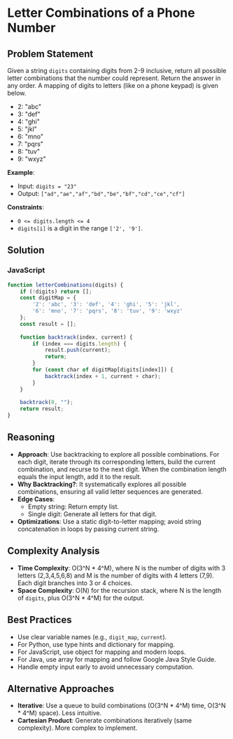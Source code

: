 # Letter Combinations of a Phone Number

## Problem Statement
Given a string `digits` containing digits from 2-9 inclusive, return all possible letter combinations that the number could represent. Return the answer in any order. A mapping of digits to letters (like on a phone keypad) is given below.

- 2: "abc"
- 3: "def"
- 4: "ghi"
- 5: "jkl"
- 6: "mno"
- 7: "pqrs"
- 8: "tuv"
- 9: "wxyz"

**Example**:
- Input: `digits = "23"`
- Output: `["ad","ae","af","bd","be","bf","cd","ce","cf"]`

**Constraints**:
- `0 <= digits.length <= 4`
- `digits[i]` is a digit in the range `['2', '9']`.

## Solution

### JavaScript
```javascript
function letterCombinations(digits) {
    if (!digits) return [];
    const digitMap = {
        '2': 'abc', '3': 'def', '4': 'ghi', '5': 'jkl',
        '6': 'mno', '7': 'pqrs', '8': 'tuv', '9': 'wxyz'
    };
    const result = [];
    
    function backtrack(index, current) {
        if (index === digits.length) {
            result.push(current);
            return;
        }
        for (const char of digitMap[digits[index]]) {
            backtrack(index + 1, current + char);
        }
    }
    
    backtrack(0, "");
    return result;
}
```

## Reasoning
- **Approach**: Use backtracking to explore all possible combinations. For each digit, iterate through its corresponding letters, build the current combination, and recurse to the next digit. When the combination length equals the input length, add it to the result.
- **Why Backtracking?**: It systematically explores all possible combinations, ensuring all valid letter sequences are generated.
- **Edge Cases**:
  - Empty string: Return empty list.
  - Single digit: Generate all letters for that digit.
- **Optimizations**: Use a static digit-to-letter mapping; avoid string concatenation in loops by passing current string.

## Complexity Analysis
- **Time Complexity**: O(3^N * 4^M), where N is the number of digits with 3 letters (2,3,4,5,6,8) and M is the number of digits with 4 letters (7,9). Each digit branches into 3 or 4 choices.
- **Space Complexity**: O(N) for the recursion stack, where N is the length of `digits`, plus O(3^N * 4^M) for the output.

## Best Practices
- Use clear variable names (e.g., `digit_map`, `current`).
- For Python, use type hints and dictionary for mapping.
- For JavaScript, use object for mapping and modern loops.
- For Java, use array for mapping and follow Google Java Style Guide.
- Handle empty input early to avoid unnecessary computation.

## Alternative Approaches
- **Iterative**: Use a queue to build combinations (O(3^N * 4^M) time, O(3^N * 4^M) space). Less intuitive.
- **Cartesian Product**: Generate combinations iteratively (same complexity). More complex to implement.